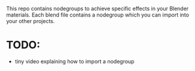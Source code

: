 This repo contains nodegroups to achieve specific effects in your Blender materials.
Each blend file contains a nodegroup which you can import into your other projects.

# TODO:
- tiny video explaining how to import a nodegroup
